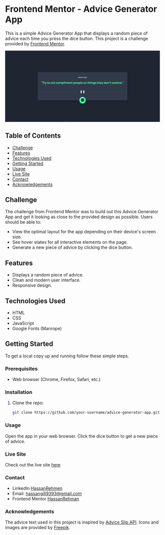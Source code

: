 # Frontend Mentor - Advice Generator App

This is a simple Advice Generator App that displays a random piece of advice each time you press the dice button. This project is a challenge provided by [Frontend Mentor](https://www.frontendmentor.io).

![Advice Generator](./App-Screenshot.png)

## Table of Contents
- [Challenge](#challenge)
- [Features](#features)
- [Technologies Used](#technologies-used)
- [Getting Started](#getting-started)
- [Usage](#usage)
- [Live Site](#live-site)
- [Contact](#contact)
- [Acknowledgements](#acknowledgements)

## Challenge

The challenge from Frontend Mentor was to build out this Advice Generator App and get it looking as close to the provided design as possible. Users should be able to:

- View the optimal layout for the app depending on their device's screen size.
- See hover states for all interactive elements on the page.
- Generate a new piece of advice by clicking the dice button.

## Features

- Displays a random piece of advice.
- Clean and modern user interface.
- Responsive design.

## Technologies Used

- HTML
- CSS
- JavaScript
- Google Fonts (Manrope)

## Getting Started

To get a local copy up and running follow these simple steps.

### Prerequisites

- Web browser (Chrome, Firefox, Safari, etc.)

### Installation

1. Clone the repo:
   ```sh
   git clone https://github.com/your-username/advice-generator-app.git
   ```
### Usage

Open the app in your web browser. Click the dice button to get a new piece of advice.

### Live Site

Check out the live site [here](https://advice-generator-app-eight-pink.vercel.app/)

### Contact
- LinkedIn [HassanRehmen](https://www.linkedin.com/in/hassan-gill-41179a2a1/)
- Email: [hassangill9393@gmail.com](mailto:hassangill9393@gmail.com)
- Frontend Mentor [HassanRehman](https://www.frontendmentor.io/profile/HassanRehman9393)

### Acknowledgements

The advice text used in this project is inspired by [Advice Slip API](https://api.adviceslip.com/).
Icons and images are provided by [Freepik](https://www.freepik.com/).

   
